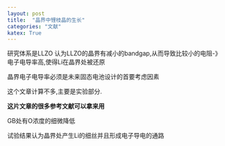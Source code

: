 ```yaml
---
layout: post
title:  "晶界中锂枝晶的生长"
categories: "文献"
katex: True
---
```

研究体系是LLZO
认为LLZO的晶界有减小的bandgap,从而导致比较小的电阻-》电子电导率高,使得Li在晶界处被还原

晶界电子电导率必须是未来固态电池设计的首要考虑因素

这个文章计算不多,主要是实验部分.

**这片文章的很多参考文献可以拿来用**

GB处有O浓度的细微降低


试验结果认为晶界处产生Li的细丝并且形成电子导电的通路